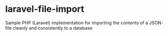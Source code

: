 # laravel-file-import
Sample PHP (Laravel) implementation for importing the contents of a JSON-file cleanly and consistently to a database
